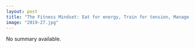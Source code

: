 ```yaml
---
layout: post
title: "The Fitness Mindset: Eat for energy, Train for tension, Manage your mindset, Reap the results"
image: "2019-27.jpg"
---
```


No summary available.